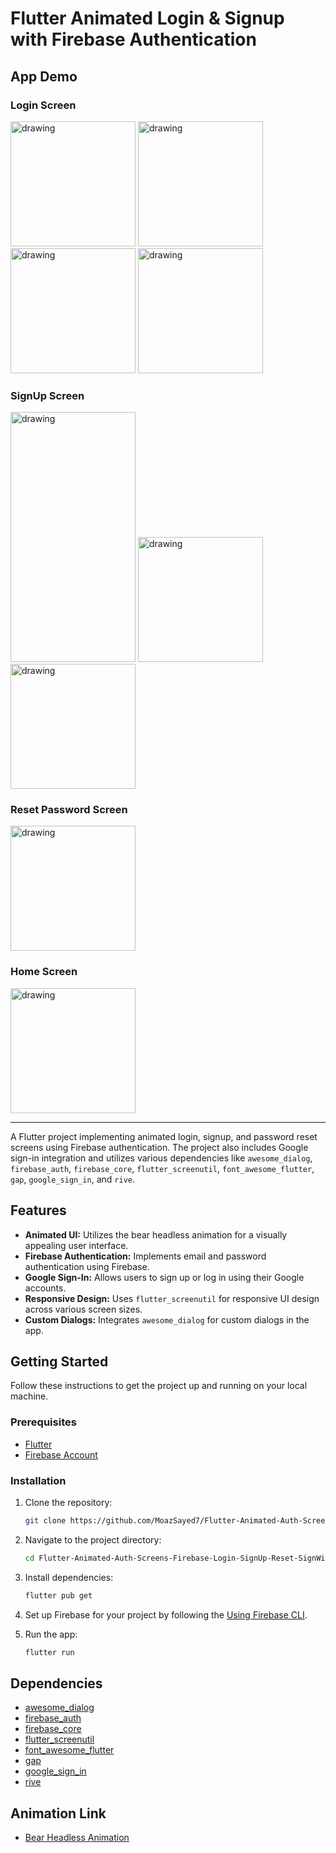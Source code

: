 # Flutter Animated Login & Signup with Firebase Authentication
## App Demo
### Login Screen
<HTML>
    <body>
        <img src="https://github.com/MoazSayed7/Flutter-Animated-Auth-Screens-Firebase-Login-SignUp-Reset-SignWithGoogle/assets/75115429/031cd2c6-4365-4ba1-87c8-8ce952cecd9a" alt="drawing" style="width:200px;"/>
        <img src="https://github.com/MoazSayed7/Flutter-Animated-Auth-Screens-Firebase-Login-SignUp-Reset-SignWithGoogle/assets/75115429/5adc8b31-da9d-4b65-b0be-dcf4032bd385" alt="drawing" style="width:200px;"/>
        <img src="https://github.com/MoazSayed7/Flutter-Animated-Auth-Screens-Firebase-Login-SignUp-Reset-SignWithGoogle/assets/75115429/50cd4170-97f8-4a16-96a9-23c0db7599c5" alt="drawing" style="width:200px;"/>
        <img src="https://github.com/MoazSayed7/Flutter-Animated-Auth-Screens-Firebase-Login-SignUp-Reset-SignWithGoogle/assets/75115429/0ca36ea3-672c-48cf-b001-f3f5d2edce40" alt="drawing" style="width:200px;"/>
    </body>
</HTML>

### SignUp Screen
<HTML>
    <body>
        <img src="https://github.com/MoazSayed7/Flutter-Animated-Auth-Screens-Firebase-Login-SignUp-Reset-SignWithGoogle/assets/75115429/ae606354-0034-44c9-b8b7-dbe70c06438c" alt="drawing" style="width:200px;height:400px"/>
        <img src="https://github.com/MoazSayed7/Flutter-Animated-Auth-Screens-Firebase-Login-SignUp-Reset-SignWithGoogle/assets/75115429/328bbcbd-9284-405c-a054-3b141626e87c" alt="drawing" style="width:200px;"/>
        <img src="https://github.com/MoazSayed7/Flutter-Animated-Auth-Screens-Firebase-Login-SignUp-Reset-SignWithGoogle/assets/75115429/11870eea-c253-4a60-a48b-69d39a6f4fb2" alt="drawing" style="width:200px;"/>
    </body>
</HTML>

### Reset Password Screen
<HTML>
    <body>
        <img src="https://github.com/MoazSayed7/Flutter-Animated-Auth-Screens-Firebase-Login-SignUp-Reset-SignWithGoogle/assets/75115429/b7a7c732-6e18-419c-92fb-718e64869dc9" alt="drawing" style="width:200px;"/>
    </body>
</HTML>

### Home Screen
<HTML>
    <body>
        <img src="https://github.com/MoazSayed7/Flutter-Animated-Auth-Screens-Firebase-Login-SignUp-Reset-SignWithGoogle/assets/75115429/9a3ed6ca-ec03-4a96-89b6-a02d537afbf6" alt="drawing" style="width:200px;"/>
    </body>
</HTML>

***
A Flutter project implementing animated login, signup, and password reset screens using Firebase authentication. The project also includes Google sign-in integration and utilizes various dependencies like `awesome_dialog`, `firebase_auth`, `firebase_core`, `flutter_screenutil`, `font_awesome_flutter`, `gap`, `google_sign_in`, and `rive`.

## Features

- **Animated UI:** Utilizes the bear headless animation for a visually appealing user interface.
- **Firebase Authentication:** Implements email and password authentication using Firebase.
- **Google Sign-In:** Allows users to sign up or log in using their Google accounts.
- **Responsive Design:** Uses `flutter_screenutil` for responsive UI design across various screen sizes.
- **Custom Dialogs:** Integrates `awesome_dialog` for custom dialogs in the app.

## Getting Started

Follow these instructions to get the project up and running on your local machine.

### Prerequisites

- [Flutter](https://flutter.dev/docs/get-started/install)
- [Firebase Account](https://firebase.google.com/)

### Installation

1. Clone the repository:

    ```bash
    git clone https://github.com/MoazSayed7/Flutter-Animated-Auth-Screens-Firebase-Login-SignUp-Reset-SignWithGoogle.git
    ```

2. Navigate to the project directory:

    ```bash
    cd Flutter-Animated-Auth-Screens-Firebase-Login-SignUp-Reset-SignWithGoogle
    ```

3. Install dependencies:

    ```bash
    flutter pub get
    ```

4. Set up Firebase for your project by following the [Using Firebase CLI](https://firebase.google.com/docs/flutter/setup).

5. Run the app:

    ```bash
    flutter run
    ```
## Dependencies

- [awesome_dialog](https://pub.dev/packages/awesome_dialog)
- [firebase_auth](https://pub.dev/packages/firebase_auth)
- [firebase_core](https://pub.dev/packages/firebase_core)
- [flutter_screenutil](https://pub.dev/packages/flutter_screenutil)
- [font_awesome_flutter](https://pub.dev/packages/font_awesome_flutter)
- [gap](https://pub.dev/packages/gap)
- [google_sign_in](https://pub.dev/packages/google_sign_in)
- [rive](https://pub.dev/packages/rive)


## Animation Link

- [Bear Headless Animation](https://rive.app/community/3287-6917-headless-bear/)


